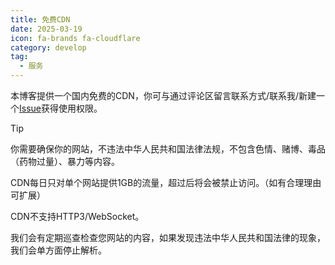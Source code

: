 ```yaml
---
title: 免费CDN
date: 2025-03-19
icon: fa-brands fa-cloudflare
category: develop
tag:
  - 服务
---
```


本博客提供一个国内免费的CDN，你可与通过评论区留言联系方式/联系我/新建一个[Issue](https://github.com/pysio2007/Vue-blog)获得使用权限。

> [!tip]
> 你需要确保你的网站，不违法中华人民共和国法律法规，不包含色情、赌博、毒品（药物过量）、暴力等内容。

CDN每日只对单个网站提供1GB的流量，超过后将会被禁止访问。（如有合理理由可扩展）

CDN不支持HTTP3/WebSocket。

我们会有定期巡查检查您网站的内容，如果发现违法中华人民共和国法律的现象，我们会单方面停止解析。